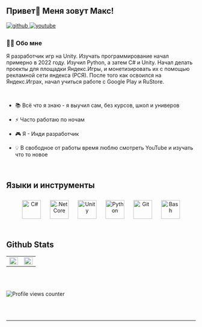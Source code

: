 ## Привет👋 Меня зовут Макс!  
  

<a href="https://github.com/IMBA-Dev" target="_blank">
<img src=https://img.shields.io/badge/github-%2324292e.svg?&style=for-the-badge&logo=github&logoColor=white alt=github style="margin-bottom: 5px;" />
</a>
<a href="https://www.youtube.com/@imba_devstudio" target="_blank">
<img src=https://img.shields.io/badge/youtube-%23EE4831.svg?&style=for-the-badge&logo=youtube&logoColor=white alt=youtube style="margin-bottom: 5px;" />
</a>  
  



### 👩‍💻 Обо мне  
Я разработчик игр на Unity. Изучать программирование начал примерно в 2022 году. Изучил Python, а затем C# и Unity. Начал делать проекты для площадки Яндекс.Игры, и монетизировать их с помощью рекламной сети яндекса (РСЯ). 
После того как освоился на Яндекс.Играх, начал учиться работе с Google Play и RuStore.  
  

<br/>  

- 📚 Всё что я знаю - я выучил сам, без курсов, школ и универов  
  

- ⚡ Часто работаю по ночам  
  

- 🎮 Я - Инди разработчик  
  

- 💡 В свободное от работы время люблю смотреть YouTube и изучать что то новое  
  

<br/>  


## Языки и инструменты 
<div align="center">  
<a href="https://docs.microsoft.com/en-us/dotnet/csharp/" target="_blank"><img style="margin: 10px" src="https://profilinator.rishav.dev/skills-assets/csharp-original.svg" alt="C#" height="50" /></a>  
<a href="https://dotnet.microsoft.com/download" target="_blank"><img style="margin: 10px" src="https://profilinator.rishav.dev/skills-assets/dotnetcore.png" alt=".Net Core" height="50" /></a>  
<a href="https://unity.com/" target="_blank"><img style="margin: 10px" src="https://profilinator.rishav.dev/skills-assets/unity.png" alt="Unity" height="50" /></a>  
<a href="https://www.python.org/" target="_blank"><img style="margin: 10px" src="https://profilinator.rishav.dev/skills-assets/python-original.svg" alt="Python" height="50" /></a>  
<a href="https://github.com/" target="_blank"><img style="margin: 10px" src="https://profilinator.rishav.dev/skills-assets/git-scm-icon.svg" alt="Git" height="50" /></a>  
<a href="https://www.gnu.org/software/bash/" target="_blank"><img style="margin: 10px" src="https://profilinator.rishav.dev/skills-assets/gnu_bash-icon.svg" alt="Bash" height="50" /></a>  
</div>  

<br/>  


## Github Stats  
<table><tr><td valign="top" width="50%">

<img src="https://github-readme-stats.vercel.app/api?username=IMBA-Dev&show_icons=true&count_private=true&hide_border=true" align="left" style="width: 100%" />

</td><td valign="top" width="50%">

<img src="https://github-readme-stats.vercel.app/api/top-langs/?username=IMBA-Dev&hide_border=true&layout=compact" align="left" style="width: 100%" />

</td></tr></table>  

<br/>  

  

<br/>  

![Profile views counter](https://komarev.com/ghpvc/?username=IMBA-Dev&&style=flat-square)  
  

<br/>  


<br />

----
